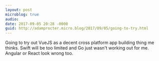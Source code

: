 ```yaml
---
layout: post
microblog: true
audio: 
date: 2017-09-05 20:28 -0000
guid: http://adamprocter.micro.blog/2017/09/05/going-to-try.html
---
```

Going to try out VueJS as a decent cross platform app building thing me thinks. Swift will be too limited and Go just wasn't working out for me. Angular or React look wrong too. 
